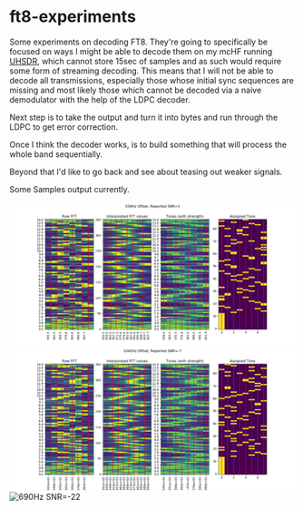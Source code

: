 # ft8-experiments

Some experiments on decoding FT8. They're going to specifically be focused
on ways I might be able to decode them on my mcHF running
[UHSDR](https://github.com/df8oe/UHSDR), which cannot store 15sec of samples
and as such would require some form of streaming decoding. This means that
I will not be able to decode all transmissions, especially those whose
initial sync sequences are missing and most likely those which cannot
be decoded via a naive demodulator with the help of the LDPC decoder.

Next step is to take the output and turn it into bytes and run through
the LDPC to get error correction.

Once I think the decoder works, is to build something that
will process the whole band sequentially.

Beyond that I'd like to go back and see about teasing out weaker
signals.

Some Samples output currently.  

![558Hz SNR=3](558Hz_SNR_3.png)
![1045Hz SNR=-4](1045Hz_SNR_-7.png)
![690Hz SNR=-22](690Hz_SNR_-22)
